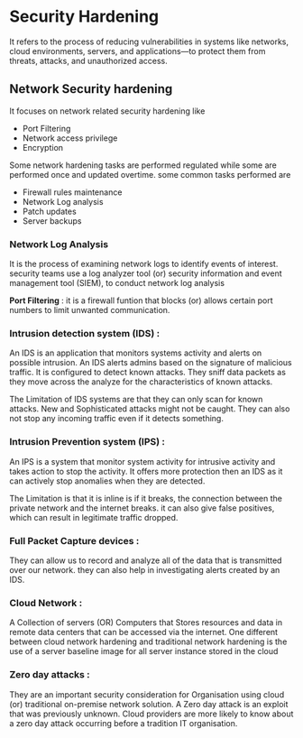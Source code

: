 # Security Hardening

It refers to the process of reducing vulnerabilities in systems like networks, cloud environments, servers, and applications—to protect them from threats, attacks, and unauthorized access.

## Network Security hardening

It focuses on network related security hardening like

  - Port Filtering
  - Network access privilege
  - Encryption

Some network hardening tasks are performed regulated while some are performed once and updated overtime. some common tasks performed are

  - Firewall rules maintenance
  - Network Log analysis
  - Patch updates
  - Server backups

### Network Log Analysis

It is the process of examining network logs to identify events of interest. security teams use a log analyzer tool (or) security information and event management tool (SIEM), to conduct network log analysis

**Port Filtering** : it is a firewall funtion that blocks (or) allows certain port numbers to limit unwanted communication.

### Intrusion detection system (IDS) :

An IDS is an application that monitors systems activity and alerts on possible intrusion. An IDS alerts admins based on the signature of malicious traffic. It is configured to detect known attacks.
They sniff data packets as they move across the analyze for the characteristics of known attacks.

The Limitation of IDS systems are that they can only scan for known attacks. New and Sophisticated attacks might not be caught. They can also not stop any incoming traffic even if it detects something.

### Intrusion Prevention system (IPS) :

An IPS is a system that monitor system activity for intrusive activity and takes action to stop the activity. It offers more protection then an IDS as it can actively stop anomalies when they are detected.

The Limitation is that it is inline is if it breaks, the connection between the private network and the internet breaks. it can also give false positives, which can result in legitimate traffic dropped.

### Full Packet Capture devices :

They can allow us to record and analyze all of the data that is transmitted over our network. they can also help in investigating alerts created by an IDS.

### Cloud Network :

A Collection of servers (OR) Computers that Stores resources and data in remote data centers that can be accessed via the internet. One different between cloud network hardening and traditional network hardening is the use of a server baseline image for all server instance stored in the cloud

### Zero day attacks :

They are an important security consideration for Organisation using cloud (or) traditional on-premise network solution. A Zero day attack is an exploit that was previously unknown. Cloud providers are more likely to know about a zero day attack occurring before a tradition IT organisation.
